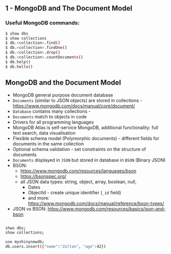 ## 1 - MongoDB and The Document Model 

### Useful MongoDB commands:

```bash
$ show dbs
$ show collections
$ db.<collection>.find()
$ db.<collection>.findOne()
$ db.<collection>.drop()
$ db.<collection>.countDocuments()
$ db.help()
$ db.hello()
```

## MongoDB and the Document Model

- MongoDB general purpose document database
- `Documents` (similar to JSON objects) are stored in collections - https://www.mongodb.com/docs/manual/core/document/
- `Database` contains many collections -
- `Documents` match to objects in code
- Drivers for all programming languages
- MongoDB Atlas is self-service MongoDB, additional functionality: full text search, data visualisation
- Flexible schema model (Polymorphic documents) - different fields for documents in the same collection
- Optional schema validation - set constraints on the structure of documents
- `Documents` displayed in `JSON` but stored in database in `BSON` (Binary JSON)
- BSON:
    - https://www.mongodb.com/resources/languages/bson
    - https://bsonspec.org/
    - all JSON data types: string, object, array, boolean, null,
        - Dates
        - ObjectId - create unique identifier (`_id` field)
        - and more: https://www.mongodb.com/docs/manual/reference/bson-types/
- JSON vs BSON: https://www.mongodb.com/resources/basics/json-and-bson

```bash

shwo dbs;
show collections;

use myshinynewdb;
db.users.insert({"name":"Zoltan", "age":42})
```